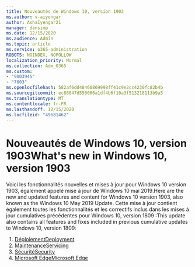 ```yaml
---
title: Nouveautés de Windows 10, version 1903
ms.author: v-aiyengar
author: AshaIyengar21
manager: dansimp
ms.date: 12/15/2020
ms.audience: Admin
ms.topic: article
ms.service: o365-administration
ROBOTS: NOINDEX, NOFOLLOW
localization_priority: Normal
ms.collection: Adm_O365
ms.custom:
- "9003945"
- "7003"
ms.openlocfilehash: 582af6dd48460869998ff41c9e2cc4230fc82b4b
ms.sourcegitcommit: ec88047d550006a1df4b6f10a3f513218113b9a5
ms.translationtype: MT
ms.contentlocale: fr-FR
ms.lasthandoff: 12/15/2020
ms.locfileid: "49681462"
---
```

# <a name="whats-new-in-windows-10-version-1903"></a><span data-ttu-id="9ffd2-102">Nouveautés de Windows 10, version 1903</span><span class="sxs-lookup"><span data-stu-id="9ffd2-102">What's new in Windows 10, version 1903</span></span>

<span data-ttu-id="9ffd2-103">Voici les fonctionnalités nouvelles et mises à jour pour Windows 10 version 1903, également appelé mise à jour de Windows 10 mai 2019.</span><span class="sxs-lookup"><span data-stu-id="9ffd2-103">Here are the new and updated features and content for Windows 10 version 1903, also known as the Windows 10 May 2019 Update.</span></span> <span data-ttu-id="9ffd2-104">Cette mise à jour contient également toutes les fonctionnalités et les correctifs inclus dans les mises à jour cumulatives précédentes pour Windows 10, version 1809 :</span><span class="sxs-lookup"><span data-stu-id="9ffd2-104">This update also contains all features and fixes included in previous cumulative updates to Windows 10, version 1809:</span></span>

1. [<span data-ttu-id="9ffd2-105">Déploiement</span><span class="sxs-lookup"><span data-stu-id="9ffd2-105">Deployment</span></span>](https://go.microsoft.com/fwlink/?linkid=2114296)
1. [<span data-ttu-id="9ffd2-106">Maintenance</span><span class="sxs-lookup"><span data-stu-id="9ffd2-106">Servicing</span></span>](https://go.microsoft.com/fwlink/?linkid=2114493)
1. [<span data-ttu-id="9ffd2-107">Sécurité</span><span class="sxs-lookup"><span data-stu-id="9ffd2-107">Security</span></span>](https://go.microsoft.com/fwlink/?linkid=2114297)
1. [<span data-ttu-id="9ffd2-108">Microsoft Edge</span><span class="sxs-lookup"><span data-stu-id="9ffd2-108">Microsoft Edge</span></span>](https://go.microsoft.com/fwlink/?linkid=2114298)
